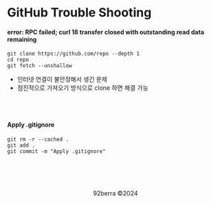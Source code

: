 # GitHub Trouble Shooting

#### error: RPC failed; curl 18 transfer closed with outstanding read data remaining

```
git clone https://github.com/repo --depth 1
cd repo
git fetch --unshallow
```

- 인터넷 연결이 불안정해서 생긴 문제
- 점진적으로 가져오기 방식으로 clone 하면 해결 가능

<br/>
<br/>

#### Apply .gitignore

```
git rm -r --cached .
git add .
git commit -m "Apply .gitignore"
```

<br/>
<br/>
<br/>
<br/>

<div align='center'>
92berra ©2024
</div>
